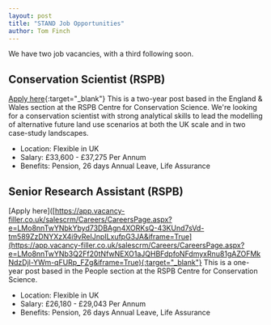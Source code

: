 ```yaml
---
layout: post
title: "STAND Job Opportunities"
author: Tom Finch
---
```

We have two job vacancies, with a third following soon.  

## Conservation Scientist (RSPB)
[Apply here](https://app.vacancy-filler.co.uk/salescrm/Careers/CareersPage.aspx?e=LMo8nnTwYNbkYbyd73DBAgn4XORKsQ-43KUnd7sVd-tm589ZzDNYXzX4i9vReIJnpILxufpG3JA&iframe=True){:target="_blank"}
This is a two-year post based in the England & Wales section at the RSPB Centre for Conservation Science. We're looking for a conservation scientist with strong analytical skills to lead the modelling of alternative future land use scenarios at both the UK scale and in two case-study landscapes.
* Location: Flexible in UK
* Salary: £33,600 - £37,275 Per Annum
* Benefits: Pension, 26 days Annual Leave, Life Assurance

## Senior Research Assistant (RSPB)
[Apply here]([https://app.vacancy-filler.co.uk/salescrm/Careers/CareersPage.aspx?e=LMo8nnTwYNbkYbyd73DBAgn4XORKsQ-43KUnd7sVd-tm589ZzDNYXzX4i9vReIJnpILxufpG3JA&iframe=True](https://app.vacancy-filler.co.uk/salescrm/Careers/CareersPage.aspx?e=LMo8nnTwYNb3Q2Ff20tNfwNEXO1aJQHBFdpfoNFdmyxRnu81gAZOFMkNdzDjl-YWm-qFURp_FZg&iframe=True){:target="_blank"}
This is a one-year post based in the People section at the RSPB Centre for Conservation Science. 
* Location: Flexible in UK
* Salary: £26,180 - £29,043 Per Annum
* Benefits: Pension, 26 days Annual Leave, Life Assurance
